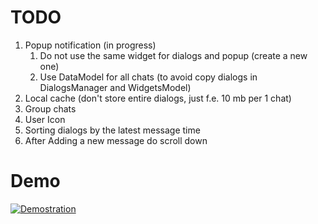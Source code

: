 # TODO
1) Popup notification (in progress)
	1) Do not use the same widget for dialogs and popup (create a new one)
	2) Use DataModel for all chats (to avoid copy dialogs in DialogsManager and WidgetsModel)
2) Local cache (don't store entire dialogs, just f.e. 10 mb per 1 chat)
3) Group chats
4) User Icon
5) Sorting dialogs by the latest message time
6) After Adding a new message do scroll down

# Demo
[![Demostration](https://img.youtube.com/vi/RP0IzubNi5w/0.jpg)](https://www.youtube.com/watch?v=RP0IzubNi5w)
